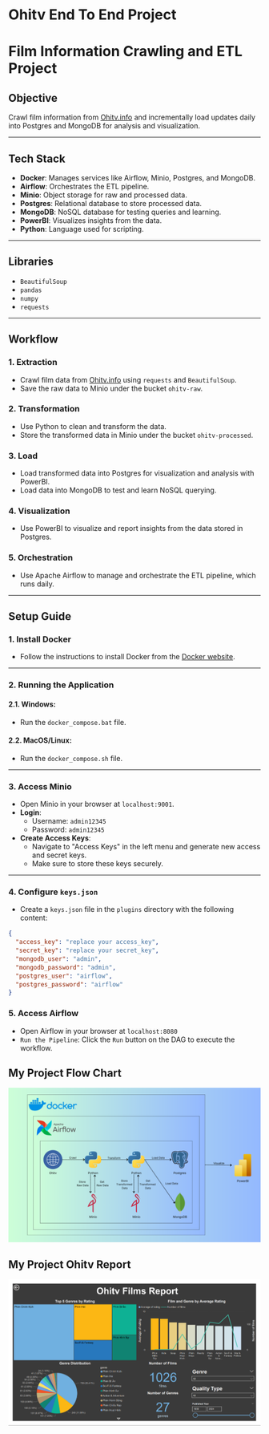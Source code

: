 # Ohitv End To End Project

# Film Information Crawling and ETL Project

## Objective
Crawl film information from [Ohitv.info](https://ohitv.info) and incrementally load updates daily into Postgres and MongoDB for analysis and visualization.

---

## Tech Stack
- **Docker**: Manages services like Airflow, Minio, Postgres, and MongoDB.
- **Airflow**: Orchestrates the ETL pipeline.
- **Minio**: Object storage for raw and processed data.
- **Postgres**: Relational database to store processed data.
- **MongoDB**: NoSQL database for testing queries and learning.
- **PowerBI**: Visualizes insights from the data.
- **Python**: Language used for scripting.

---

## Libraries
- `BeautifulSoup`
- `pandas`
- `numpy`
- `requests`

---

## Workflow

### 1. Extraction
- Crawl film data from [Ohitv.info](https://ohitv.info) using `requests` and `BeautifulSoup`.
- Save the raw data to Minio under the bucket `ohitv-raw`.

### 2. Transformation
- Use Python to clean and transform the data.
- Store the transformed data in Minio under the bucket `ohitv-processed`.

### 3. Load
- Load transformed data into Postgres for visualization and analysis with PowerBI.
- Load data into MongoDB to test and learn NoSQL querying.

### 4. Visualization
- Use PowerBI to visualize and report insights from the data stored in Postgres.

### 5. Orchestration
- Use Apache Airflow to manage and orchestrate the ETL pipeline, which runs daily.

---

## Setup Guide

### 1. Install Docker
- Follow the instructions to install Docker from the [Docker website](https://www.docker.com/).

---

### 2. Running the Application

#### 2.1. Windows:
- Run the `docker_compose.bat` file.

#### 2.2. MacOS/Linux:
- Run the `docker_compose.sh` file.

---

### 3. Access Minio
- Open Minio in your browser at `localhost:9001`.
- **Login**: 
  - Username: `admin12345`
  - Password: `admin12345`
- **Create Access Keys**:
  - Navigate to "Access Keys" in the left menu and generate new access and secret keys.
  - Make sure to store these keys securely.

---

### 4. Configure `keys.json`
- Create a `keys.json` file in the `plugins` directory with the following content:

```json
{
  "access_key": "replace your access_key",
  "secret_key": "replace your secret_key",
  "mongodb_user": "admin",
  "mongodb_password": "admin",
  "postgres_user": "airflow",
  "postgres_password": "airflow"
}
```

### 5. Access Airflow
- Open Airflow in your browser at `localhost:8080`
- `Run the Pipeline`: Click the `Run` button on the DAG to execute the workflow.


## My Project Flow Chart
![ohitv-end-to-end-flowchart](images/ohitv_end_to_end_flowchart.png)

## My Project Ohitv Report
![ohitv-report](images/ohitv_report.png)